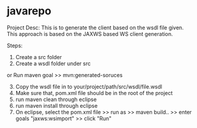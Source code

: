 # javarepo

Project Desc:
This is to generate the client based on the wsdl file given.
This approach is based on the JAXWS based WS client generation.

Steps:

1. Create a src folder
2. Create a wsdl folder under src

or Run maven goal >> mvn:generated-soruces

3. Copy the wsdl file in to your/project/path/src/wsdl/file.wsdl
4. Make sure that, pom.xml file should be in the root of the project
5. run maven clean through eclipse
6. run maven install through eclipse
7. On eclipse, select the pom.xml file >> run as >> maven build.. >> enter goals "jaxws:wsimport" >> click "Run"
